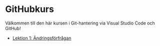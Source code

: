 # GitHubkurs

Välkommen till den här kursen i Git-hantering via Visual Studio Code och GitHub! 

* [Lektion 1: Ändringsförfrågan](lektion1.md)
